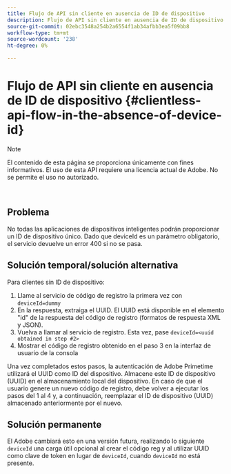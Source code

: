 ```yaml
---
title: Flujo de API sin cliente en ausencia de ID de dispositivo
description: Flujo de API sin cliente en ausencia de ID de dispositivo
source-git-commit: 02ebc3548a254b2a6554f1ab34afbb3ea5f09bb8
workflow-type: tm+mt
source-wordcount: '238'
ht-degree: 0%

---
```


# Flujo de API sin cliente en ausencia de ID de dispositivo {#clientless-api-flow-in-the-absence-of-device-id}

>[!NOTE]
>
>El contenido de esta página se proporciona únicamente con fines informativos. El uso de esta API requiere una licencia actual de Adobe. No se permite el uso no autorizado.

</br>


## Problema

No todas las aplicaciones de dispositivos inteligentes podrán proporcionar un ID de dispositivo único.  Dado que deviceId es un parámetro obligatorio, el servicio devuelve un error 400 si no se pasa.


## Solución temporal/solución alternativa

Para clientes sin ID de dispositivo:

1. Llame al servicio de código de registro la primera vez con `deviceId=dummy`
1. En la respuesta, extraiga el UUID. El UUID está disponible en el elemento &quot;id&quot; de la respuesta del código de registro (formatos de respuesta XML y JSON).
1. Vuelva a llamar al servicio de registro. Esta vez, pase `deviceId=<uuid obtained in step #2>`
1. Mostrar el código de registro obtenido en el paso 3 en la interfaz de usuario de la consola


Una vez completados estos pasos, la autenticación de Adobe Primetime utilizará el UUID como ID del dispositivo. Almacene este ID de dispositivo (UUID) en el almacenamiento local del dispositivo. En caso de que el usuario genere un nuevo código de registro, debe volver a ejecutar los pasos del 1 al 4 y, a continuación, reemplazar el ID de dispositivo (UUID) almacenado anteriormente por el nuevo.



## Solución permanente

El Adobe cambiará esto en una versión futura, realizando lo siguiente `deviceId` una carga útil opcional al crear el código reg y al utilizar UUID como clave de token en lugar de `deviceId`, cuando `deviceId` no está presente.

<!--
## Related Information

- [Clientless API Reference](/help/authentication/rest-api-reference.md)
-->
